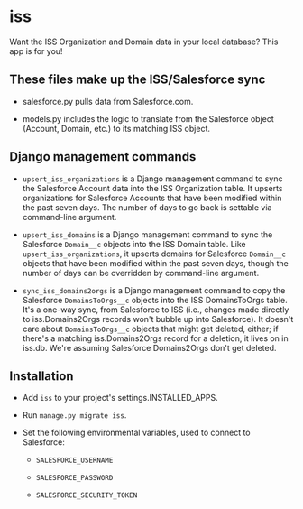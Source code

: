 # iss

Want the ISS Organization and Domain data in your local database?
This app is for you!

## These files make up the ISS/Salesforce sync

* salesforce.py pulls data from Salesforce.com.

* models.py includes the logic to translate from the Salesforce object
  (Account, Domain, etc.) to its matching ISS object.

## Django management commands

* `upsert_iss_organizations` is a Django management command to sync
  the Salesforce Account data into the ISS Organization table.  It
  upserts organizations for Salesforce Accounts that have been
  modified within the past seven days.  The number of days to go back
  is settable via command-line argument.

* `upsert_iss_domains` is a Django management command to sync the
  Salesforce `Domain__c` objects into the ISS Domain table.  Like
  `upsert_iss_organizations`, it upserts domains for Salesforce
  `Domain__c` objects that have been modified within the past seven
  days, though the number of days can be overridden by command-line
  argument.

* `sync_iss_domains2orgs` is a Django management command to copy
  the Salesforce `DomainsToOrgs__c` objects into the ISS DomainsToOrgs
  table.  It's a one-way sync, from Salesforce to ISS (i.e., changes
  made directly to iss.Domains2Orgs records won't bubble up into
  Salesforce).  It doesn't care about `DomainsToOrgs__c` objects that
  might get deleted, either; if there's a matching iss.Domains2Orgs
  record for a deletion, it lives on in iss.db.  We're assuming
  Salesforce Domains2Orgs don't get deleted.

## Installation

* Add `iss` to your project's settings.INSTALLED_APPS.
 
* Run `manage.py migrate iss`.

* Set the following environmental variables, used to connect to Salesforce:

  * `SALESFORCE_USERNAME`

  * `SALESFORCE_PASSWORD`

  * `SALESFORCE_SECURITY_TOKEN`
